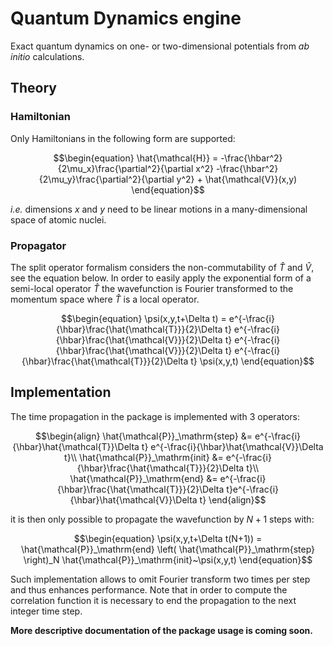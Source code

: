 # Quantum Dynamics engine

Exact quantum dynamics on one- or two-dimensional potentials from *ab initio* calculations. 

## Theory
### Hamiltonian
Only Hamiltonians in the following form are supported:

```math
\begin{equation}
\hat{\mathcal{H}} = -\frac{\hbar^2}{2\mu_x}\frac{\partial^2}{\partial x^2} -\frac{\hbar^2}{2\mu_y}\frac{\partial^2}{\partial y^2} + \hat{\mathcal{V}}(x,y)
\end{equation}
```

*i.e.* dimensions $x$ and $y$ need to be linear motions in a many-dimensional space of atomic nuclei.
### Propagator
The split operator formalism considers the non-commutability of $\hat{T}$ and $\hat{V}$, see the equation below. In order to easily apply the exponential form of a semi-local operator $\hat{T}$ the wavefunction is Fourier transformed to the momentum space where $\hat{T}$ is a local operator.

```math
\begin{equation}
\psi(x,y,t+\Delta t) = e^{-\frac{i}{\hbar}\frac{\hat{\mathcal{T}}}{2}\Delta t}
    e^{-\frac{i}{\hbar}\frac{\hat{\mathcal{V}}}{2}\Delta t}
    e^{-\frac{i}{\hbar}\frac{\hat{\mathcal{V}}}{2}\Delta t}
    e^{-\frac{i}{\hbar}\frac{\hat{\mathcal{T}}}{2}\Delta t}
    \psi(x,y,t)
\end{equation}
```

## Implementation
The time propagation in the package is implemented with 3 operators:

```math
\begin{align}
\hat{\mathcal{P}}_\mathrm{step} &=
    e^{-\frac{i}{\hbar}\hat{\mathcal{T}}\Delta t}
    e^{-\frac{i}{\hbar}\hat{\mathcal{V}}\Delta t}\\
\hat{\mathcal{P}}_\mathrm{init} &= 
    e^{-\frac{i}{\hbar}\frac{\hat{\mathcal{T}}}{2}\Delta t}\\
\hat{\mathcal{P}}_\mathrm{end} &= 
    e^{-\frac{i}{\hbar}\frac{\hat{\mathcal{T}}}{2}\Delta t}e^{-\frac{i}{\hbar}\hat{\mathcal{V}}\Delta t}
\end{align}
```
it is then only possible to propagate the wavefunction by $N+1$ steps with:
```math
\begin{equation}
\psi(x,y,t+\Delta t(N+1)) = \hat{\mathcal{P}}_\mathrm{end} \left( \hat{\mathcal{P}}_\mathrm{step} \right)_N \hat{\mathcal{P}}_\mathrm{init}~\psi(x,y,t)
\end{equation}
```
Such implementation allows to omit Fourier transform two times per step and thus enhances performance. 
Note that in order to compute the correlation function it is necessary to end the propagation to the next integer time step.

**More descriptive documentation of the package usage is coming soon.**
